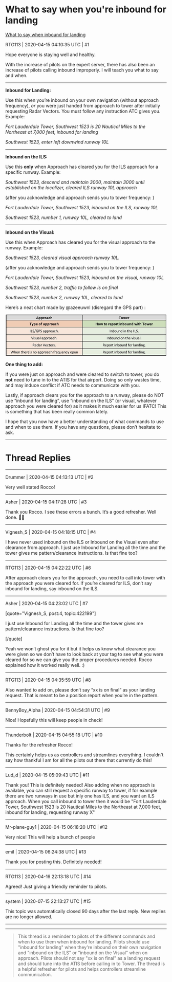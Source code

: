# What to say when you're inbound for landing

[What to say when inbound for landing](https://community.infiniteflight.com/t/what-to-say-when-inbound-for-landing/422199)

RTG113 | 2020-04-15 04:10:35 UTC | #1

Hope everyone is staying well and healthy.

With the increase of pilots on the expert server, there has also been an increase of pilots calling inbound improperly. I will teach you what to say and when.

---

**Inbound for Landing:**

Use this when you’re inbound on your own navigation (without approach frequency), *or* you were just handed from approach to tower after initially requesting Radar Vectors. You must follow any instruction ATC gives you. Example:

*Fort Lauderdale Tower, Southwest 1523 is 20 Nautical Miles to the Northeast at 7,000 feet, inbound for landing*

*Southwest 1523, enter left downwind runway 10L*

---

**Inbound on the ILS:**

Use this  **only**  when Approach has cleared you for the ILS approach for a specific runway. Example:

*Southwest 1523, descend and maintain 3000, maintain 3000 until established on the localizer, cleared ILS runway 10L approach*

(after you acknowledge and approach sends you to tower frequency: )

*Fort Lauderdale Tower, Southwest 1523, inbound on the ILS, runway 10L*

*Southwest 1523, number 1, runway 10L, cleared to land*

---

**Inbound on the Visual:**

Use this when Approach has cleared you for the visual approach to the runway. Example:

*Southwest 1523, cleared visual approach runway 10L.*

(after you acknowledge and approach sends you to tower frequency: )

*Fort Lauderdale Tower, Southwest 1523, inbound on the visual, runway 10L*

*Southwest 1523, number 2, traffic to follow is on final*

*Southwest 1523, number 2, runway 10L, cleared to land*

Here’s a neat chart made by @azeeuwnl (disregard the GPS part) :

![IMG_6567.jpeg](What%20to%20say%20when%20you're%20inbound%20for%20landing.assets/IMG_6567.jpeg)

**One thing to add:**

If you were just on approach and were cleared to switch to tower, you do  **not**  need to tune in to the ATIS for that airport. Doing so only wastes time, and may induce conflict if ATC needs to communicate with you.

Lastly, if approach clears you for the approach to a runway, please do NOT use “inbound for landing”, use “inbound on the ILS” (or visual, whatever approach you were cleared for) as it makes it much easier for us IFATC! This is something that has been really common lately.

I hope that you now have a better understanding of what commands to use and when to use them. If you have any questions, please don’t hesitate to ask.

---

# Thread Replies

---

Drummer | 2020-04-15 04:13:13 UTC | #2

Very well stated Rocco!

---

Asher | 2020-04-15 04:17:28 UTC | #3

Thank you Rocco. I see these errors a bunch. It’s a good refresher. Well done. 👏🏻

---

Vignesh_S | 2020-04-15 04:18:15 UTC | #4

I have never used inbound on the ILS or Inbound on the Visual even after clearance from approach. I just use Inbound for Landing all the time and the tower gives me pattern/clearance instructions. Is that fine too?

---

RTG113 | 2020-04-15 04:22:22 UTC | #6

After approach clears you for the approach, you need to call into tower with the approach you were cleared for. If you’re cleared for ILS, don’t say inbound for landing, say inbound on the ILS.

---

Asher | 2020-04-15 04:23:02 UTC | #7

[quote="Vignesh_S, post:4, topic:422199"]

I just use Inbound for Landing all the time and the tower gives me pattern/clearance instructions. Is that fine too?

[/quote]

Yeah we won’t ghost you for it but it helps us know what clearance you were given so we don’t have to look back at your tag to see what you were cleared for so we can give you the proper procedures needed. Rocco explained how it worked really well. :)

---

RTG113 | 2020-04-15 04:35:59 UTC | #8

Also wanted to add on, please don’t say “xx is on final” as your landing request. That is meant to be a position report when you’re in the pattern.

---

BennyBoy_Alpha | 2020-04-15 04:54:31 UTC | #9

Nice! Hopefully this will keep people in check!

---

Thunderbolt | 2020-04-15 04:55:18 UTC | #10

Thanks for the refresher Rocco!

This certainly helps us as controllers and streamlines everything. I couldn't say how thankful I am for all the pilots out there that currently do this!

---

Lud_d | 2020-04-15 05:09:43 UTC | #11

Thank you! This is definitely needed! Also adding when no approach is available, you can still request a specific runway to tower, if for example there are two runways in use but inly one has ILS, and you want an ILS approach. When you call inbound to tower then it would be "Fort Lauderdale Tower, Southwest 1523 is 20 Nautical Miles to the Northeast at 7,000 feet, inbound for landing, requesting runway X"

---

Mr-plane-guy1 | 2020-04-15 06:18:20 UTC | #12

Very nice! This will help a bunch of people

---

emil | 2020-04-15 06:24:38 UTC | #13

Thank you for posting this. Definitely needed!

---

RTG113 | 2020-04-16 22:13:18 UTC | #14

Agreed! Just giving a friendly reminder to pilots.

---

system | 2020-07-15 22:13:27 UTC | #15

This topic was automatically closed 90 days after the last reply. New replies are no longer allowed.

---

---

> This thread is a reminder to pilots of the different commands and when to use them when inbound for landing. Pilots should use "inbound for landing" when they're inbound on their own navigation and "inbound on the ILS" or "inbound on the Visual" when on approach. Pilots should not say "xx is on final" as a landing request and should tune into the ATIS before calling in to Tower. The thread is a helpful refresher for pilots and helps controllers streamline communication.

